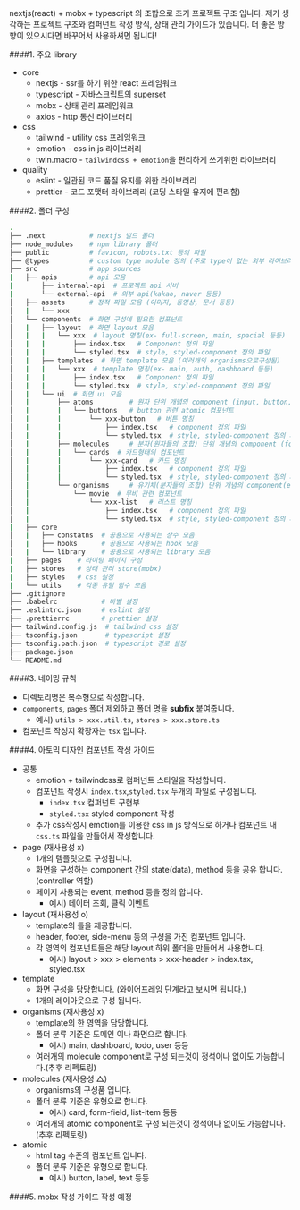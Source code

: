 nextjs(react) + mobx + typescript 의 조합으로 초기 프로젝트 구조 입니다.
제가 생각하는 프로젝트 구조와 컴퍼넌트 작성 방식, 상태 관리 가이드가 있습니다.
더 좋은 방향이 있으시다면 바꾸어서 사용하셔면 됩니다!

####1. 주요 library
- core
    + nextjs - ssr를 하기 위한 react 프레임워크
    + typescript - 자바스크립트의 superset
    + mobx - 상태 관리 프레임워크
    + axios - http 통신 라이브러리    
- css
    + tailwind - utility css 프레임워크
    + emotion - css in js 라이브러리
    + twin.macro - `tailwindcss + emotion`을 편리하게 쓰기위한 라이브러리
- quality
    + eslint - 일관된 코드 품질 유지를 위한 라이브러리
    + prettier - 코드 포맷터 라이브러리 (코딩 스타일 유지에 편리함)

####2. 폴더 구성
```bash
.
├── .next           # nextjs 빌드 폴더
├── node_modules    # npm library 폴더
├── public          # favicon, robots.txt 등의 파일
├── @types          # custom type module 정의 (주로 type이 없는 외부 라이브러리를 정의)
├── src             # app sources
|   ├── apis        # api 모음
|       ├── internal-api  # 프로젝트 api 서버
|       └── external-api  # 외부 api(kakao, naver 등등)
│   ├── assets      # 정적 파일 모음 (이미지, 동영상, 문서 등등)
│   |   └── xxx
│   └── components  # 화면 구성에 필요한 컴포넌트
│   |   ├── layout  # 화면 layout 모음
│   |   |   └── xxx  # layout 명칭(ex- full-screen, main, spacial 등등)
│   |   |       ├── index.tsx   # Component 정의 파일
│   |   |       └── styled.tsx  # style, styled-component 정의 파일
│   |   ├── templates  # 화면 template 모음 (여러개의 organisms으로구성됨)
│   |   |   └── xxx  # template 명칭(ex- main, auth, dashboard 등등)
│   |   |       ├── index.tsx   # Component 정의 파일
│   |   |       └── styled.tsx  # style, styled-component 정의 파일    
│   |   └── ui  # 화면 ui 모음
│   |       ├── atoms         # 원자 단위 개념의 component (input, button, text 등등)
│   |       |   └── buttons   # button 관련 atomic 컴포넌트
│   |       |       └── xxx-button   # 버튼 명칭
│   |       |           ├── index.tsx   # component 정의 파일
│   |       |           └── styled.tsx  # style, styled-component 정의 파일
│   |       ├── molecules     # 분자(원자들의 조합) 단위 개념의 component (form-field, card, text-lable 등등)
│   |       |   └── cards  # 카드형태의 컴포넌트
│   |       |       └── xxx-card   # 카드 명칭 
│   |       |           ├── index.tsx   # component 정의 파일
│   |       |           └── styled.tsx  # style, styled-component 정의 파일
│   |       └── organisms     # 유기체(분자들의 조합) 단위 개념의 component(ex- list, form, detail 등등)
│   |           └── movie  # 무비 관련 컴포넌트
│   |               └── xxx-list   # 리스트 명칭 
│   |                   ├── index.tsx   # component 정의 파일
│   |                   └── styled.tsx  # style, styled-component 정의 파일     
|   ├── core
│   |   ├── constatns  # 공용으로 사용되는 상수 모음
│   |   ├── hooks      # 공용으로 사용되는 hook 모음
│   |   └── library    # 공용으로 사용되는 library 모음
|   ├── pages    # 라이팅 페이지 구성
|   ├── stores   # 상태 관리 store(mobx) 
|   ├── styles   # css 설정
|   └── utils    # 각종 유틸 함수 모음
├── .gitignore
├── .babelrc           # 바벨 설정
├── .eslintrc.json     # eslint 설정
├── .prettierrc        # prettier 설정
├── tailwind.config.js  # tailwind css 설정
├── tsconfig.json       # typescript 설정 
├── tsconfig.path.json  # typescript 경로 설정
├── package.json
└── README.md
```
 
####3. 네이밍 규칙
- 디렉토리명은 복수형으로 작성합니다.
- `components`, `pages` 폴더 제외하고 폴더 명을 **subfix** 붙여줍니다.
  + 예시) `utils > xxx.util.ts`, `stores > xxx.store.ts`
- 컴포넌트 작성지 확장자는 `tsx` 입니다.

####4. 아토믹 디자인 컴포넌트 작성 가이드
- 공통
  + emotion + tailwindcss로 컴퍼넌트 스타일을 작성합니다. 
  + 컴포넌트 작성시 `index.tsx`,`styled.tsx` 두개의 파일로 구성됩니다.
    * `index.tsx` 컴퍼넌트 구현부
    * `styled.tsx` styled component 작성
  + 추가 css작성시 emotion를 이용한 css in js 방식으로 하거나 컴포넌트 내`css.ts` 파일을 만들어서 작성합니다.
- page (재사용성 x)
  + 1개의 템플릿으로 구성됩니다.
  + 화면을 구성하는 component 간의 state(data), method 등을 공유 합니다.(controller 역할)
  + 페이지 사용되는 event, method 등을 정의 합니다.
    * 예시) 데이터 조회, 클릭 이벤트
- layout (재사용성 o)
  + template의 틀을 제공합니다.
  + header, footer, side-menu 등의 구성을 가진 컴포넌트 입니다.
  + 각 영역의 컴포넌트들은 해당 layout 하위 폴더을 만들어서 사용합니다.
    * 예시) layout > xxx > elements > xxx-header > index.tsx, styled.tsx  
- template
  + 화면 구성을 담당합니다. (와이어프레임 단계라고 보시면 됩니다.)
  + 1개의 레이아웃으로 구성 됩니다.
- organisms (재사용성 x)
  + template의 한 영역을 담당합니다.
  + 폴더 분류 기준은 도메인 이나 화면으로 합니다.
    - 예시) main, dashboard, todo, user 등등
  + 여러개의 molecule component로 구성 되는것이 정석이나 없이도 가능합니다.(추후 리펙토링)
- molecules (재사용성 △)
  + organisms의 구성품 입니다.
  + 폴더 분류 기준은 유형으로 합니다.
    * 예시) card, form-field, list-item  등등
  + 여러개의 atomic component로 구성 되는것이 정석이나 없이도 가능합니다.(추후 리펙토링) 
- atomic
  + html tag 수준의 컴포넌트 입니다.
  + 폴더 분류 기준은 유형으로 합니다.
    * 예시) button, label, text 등등

####5. mobx 작성 가이드 
작성 예정

